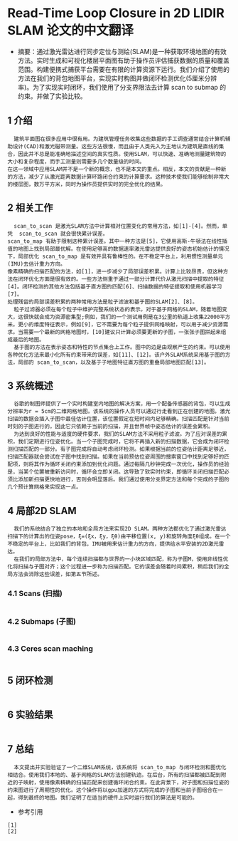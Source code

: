 # Read-Time Loop Closure in 2D LIDIR SLAM 论文的中文翻译

- 摘要：通过激光雷达进行同步定位与测绘(SLAM)是一种获取环境地图的有效方法。实时生成和可视化楼层平面图有助于操作员评估捕获数据的质量和覆盖范围。构建便携式捕获平台需要在有限的计算资源下运行。我们介绍了使用的方法在我们的背包地图平台，实现实时构图并做闭环检测优化(5厘米分辨率)。为了实现实时闭环，我们使用了分支界限法去计算 scan to submap 的约束。并做了实验比较。

## 1 介绍
```
  建筑平面图在很多应用中很有用。为建筑管理任务收集这些数据的手工调查通常结合计算机辅助设计(CAD)和激光磁带测量。这些方法很慢，而且由于人类先入为主地认为建筑是直线的集合，因此并不总是能准确地描述空间的真实性质。使用SLAM，可以快速、准确地测量建筑物的大小和复杂程度，而手工测量则需要多几个数量级的时间。
在这一领域中应用SLAM并不是一个新的概念，也不是本文的重点。相反，本文的贡献是一种新的方法，减少了从激光距离数据计算环路闭合约束的计算要求。这种技术使我们能够绘制非常大的楼层图，数万平方米，同时为操作员提供实时的完全优化的结果。
```

## 2 相关工作
```
  scan_to_scan 是激光SLAM方法中计算相对位置变化的常用方法，如[1]-[4]。然而，单凭  scan_to_scan 就会很快累计误差。
scan_to_map 有助于限制这种累计误差。其中一种方法是[5]，它使用高斯-牛顿法在线性插值的地图上找到局部最优解。在使用足够高的数据速率激光雷达提供良好的姿态初始估计的情况下，局部优化 scan_to_map 是有效并具有鲁棒性的。在不稳定平台上，利用惯性测量单元(IMU)去估计重力方向。
像素精确的扫描匹配的方法，如[1]，进一步减少了局部误差积累。计算上比较昂贵，但这种方法在闭环优化方面是很有效的。一些方法侧重于通过一部分计算代价从激光扫描中提取的特征[4]。闭环检测的其他方法包括基于直方图的匹配[6]、扫描数据的特征提取和使用机器学习[7]。
处理残留的局部误差积累的两种常用方法是粒子滤波和基于图的SLAM[2]、[8]。
  粒子过滤器必须在每个粒子中维护完整系统状态的表示。对于基于网格的SLAM，随着地图变大，这很快就会成为资源密集型;例如，我们的一个测试用例是在3公里的轨道上收集22000平方米。更小的维度特征表示，例如[9]，它不需要为每个粒子提供网格映射，可以用于减少资源需求。当需要一个最新的网格地图时，[10]建议只计算必须要更新的子图，一张张子图拼起来组成最后的地图。
  基于图的方法在表示姿态和特性的节点集合上工作。图中的边是由观察产生的约束。可以使用各种优化方法来最小化所有约束带来的误差，如[11]、[12]。该户外SLAM系统采用基于图的方法，局部的 scan_to_scan，以及基于子地图特征直方图的重叠局部地图匹配[13]。
```

## 3 系统概述
```
  谷歌的制图师提供了一个实时构建室内地图的解决方案，用一个配备传感器的背包，可以生成分辨率为r = 5cm的二维网格地图。该系统的操作人员可以通过行走看到正在创建的地图。激光扫描的数据会插入子图中最佳估计位置，该位置假定在短时间内足够精确。扫描匹配是针对当前时刻的子图进行的，因此它只依赖于当前的扫描，并且世界帧中姿态估计的误差会累积。
  为达到良好的性能与适度的硬件要求，我们的SLAM方法不采用粒子滤波。为了应对误差的累积，我们定期进行位姿优化。当一个子图完成时，它将不再插入新的扫描数据，它会成为闭环检测扫描匹配的一部分。有子图完成将自动考虑闭环检测。如果根据当前的位姿估计距离足够近，扫描匹配器就会尝试在子图中找到扫描。如果在当前预估位姿周围的搜索窗口中找到足够好的匹配项，则将其作为循环关闭约束添加到优化问题。通过每隔几秒钟完成一次优化，操作员的经验是，当某个位置被重新访问时，循环会立即关闭。这导致了软实时约束，即循环关闭扫描匹配必须比添加新扫描更快地进行，否则会明显落后。我们通过使用分支界定方法和每个完成的子图的几个预计算网格来实现这一点。
```

## 4 局部2D SLAM
```
  我们的系统结合了独立的本地和全局方法来实现2D SLAM。两种方法都优化了通过激光雷达扫描下的计算出的位姿pose，ξ=(ξx，ξy，ξθ)由平移位置(x, y)和旋转角度ξθ组成。在一个不稳定的平台上，比如我们的背包，IMU被用来估计重力的方向，提供给水平安装的2D激光雷达。
  在我们的局部方法中，每个连续扫描都与世界的一小块区域匹配，称为子图M，使用非线性优化将扫描与子图对齐；这个过程进一步称为扫描匹配。它的误差会随着时间累积，稍后我们的全局方法会消除这些误差，如第五节所述。
```
### 4.1 Scans (扫描)
```

```
### 4.2 Submaps (子图)
```

```
### 4.3 Ceres scan maching 
```

```
## 5 闭环检测
```

```
## 6 实验结果
```

```
## 7 总结
```
  本文提出并实验验证了一个二维SLAM系统，该系统将 scan_to_map 与闭环检测和图优化相结合。使用我们本地的、基于网格的SLAM方法创建轨迹。在后台，所有的扫描都被匹配到附近的子映射，使用像素精确的扫描匹配来创建循环闭合约束。在此背景下，对子图和扫描位姿的约束图进行了周期性的优化。这个操作将以gpu加速的方式将完成的子图和当前子图组合在一起，得到最终的地图。我们证明了在适当的硬件上实时运行我们的算法是可能的。
```
- 参考引用
```
[1] 
[2]
```
